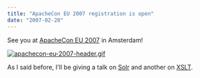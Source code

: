 ```yaml
---
title: "ApacheCon EU 2007 registration is open"
date: "2007-02-20"
---
```


See you at [ApacheCon EU 2007](http://www.eu.apachecon.com/) in Amsterdam!

[![apachecon-eu-2007-header.gif](images/apachecon-eu-2007-header.gif)](http://www.eu.apachecon.com/)

As I said before, I'll be giving a talk on [Solr](http://www.eu.apachecon.com/program/talk/34) and another on [XSLT](http://www.eu.apachecon.com/program/talk/84).
